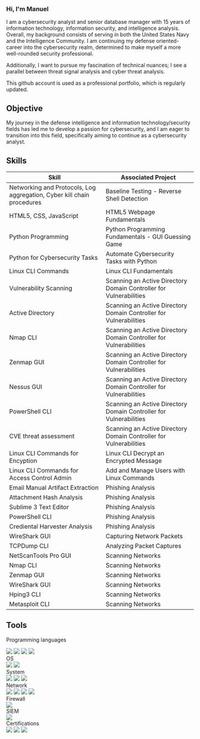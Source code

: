 ### Hi, I'm Manuel
I am a cybersecurity analyst and senior database manager with 15 years of information technology, information security, and intelligence analysis. Overall, my background consists of serving in both the United States Navy and the Intelligence Community. I am continuing my defense oriented-career into the cybersecurity realm, determined to make myself a more well-rounded security professional. 

Additionally, I want to pursue my fascination of technical nuances; I see a parallel between threat signal analysis and cyber threat analysis.

This github account is used as a professional portfolio, which is regularly updated.

## Objective
My journey in the defense intelligence and information technology/security fields has led me to develop a passion for cybersecurity, and I am eager to transition into this field, specifically aiming to continue as a cybersecurity analyst.

## Skills
| Skill                                                                | Associated Project                                                        |
|----------------------------------------------------------------------|---------------------------------------------------------------------------|
|Networking and Protocols, Log aggregation, Cyber kill chain procedures                                 |Baseline Testing - Reverse Shell Detection|  
|HTML5, CSS, JavaScript                               |HTML5 Webpage Fundamentals                                                                  |
|Python Programming                                   |Python Programming Fundamentals - GUI Guessing Game                                         |
|Python for Cybersecurity Tasks                       |Automate Cybersecurity Tasks with Python                                                    |
|Linux CLI Commands                                   |Linux CLI Fundamentals                                                                      |
|Vulnerability Scanning                               |Scanning an Active Directory Domain Controller for Vulnerabilities                          |
|Active Directory                                     |Scanning an Active Directory Domain Controller for Vulnerabilities                          |
|Nmap CLI                                             |Scanning an Active Directory Domain Controller for Vulnerabilities                          |
|Zenmap GUI                                           |Scanning an Active Directory Domain Controller for Vulnerabilities                          |
|Nessus GUI                                           |Scanning an Active Directory Domain Controller for Vulnerabilities                          |               
|PowerShell CLI                                       |Scanning an Active Directory Domain Controller for Vulnerabilities                          |
|CVE threat assessment                                |Scanning an Active Directory Domain Controller for Vulnerabilities                          |
|Linux CLI Commands for Encyption                     |Linux CLI Decrypt an Encrypted Message                                                      |
|Linux CLI Commands for Access Control Admin          |Add and Manage Users with Linux Commands                                                    |
|Email Manual Artifact Extraction                     |Phishing Analysis                                                                           |
|Attachment Hash Analysis                             |Phishing Analysis                                                                           |
|Sublime 3 Text Editor                                |Phishing Analysis                                                                           |
|PowerShell CLI                                       |Phishing Analysis                                                                           |
|Crediental Harvester Analysis                        |Phishing Analysis                                                                           |
|WireShark GUI                                        |Capturing Network Packets                                                                   |
|TCPDump CLI                                          |Analyzing Packet Captures                                                                   |
|NetScanTools Pro GUI                                 |Scanning Networks                                                                           |
|Nmap CLI                                             |Scanning Networks                                                                           |
|Zenmap GUI                                           |Scanning Networks                                                                           |
|WireShark GUI                                        |Scanning Networks                                                                           |
|Hping3 CLI                                           |Scanning Networks                                                                           |
|Metasploit CLI                                       |Scanning Networks                                                                           |



## Tools
Programming languages
<div>
<img src="https://img.shields.io/badge/-HTML5-E34F26?style=for-the-badge&logo=HTML5&logoColor=white" />
<img src="https://img.shields.io/badge/-CSS3-1572B6?style=for-the-badge&logo=CSS3&logoColor=white" />
<img src="https://img.shields.io/badge/-JavaScript-F7DF1E?style=for-the-badge&logo=JavaScript&logoColor=black" />
<img src="https://img.shields.io/badge/-Python-3776AB?style=for-the-badge&logo=Python&logoColor=white" />
</div>
OS
<div>
<img src="https://img.shields.io/badge/-Windows-0078D6?&style=for-the-badge&logo=Windows&logoColor=lightblue" />
<img src="https://img.shields.io/badge/-Linux-FCC624?&style=for-the-badge&logo=Linux&logoColor=black" />
</div>
System
<div>
<img src="https://img.shields.io/badge/-Active%20Directory-0052CC?style=for-the-badge&logo=Active%20Directory&logoColor=white" />
<img src="https://img.shields.io/badge/-PowerShell-5391FE?&style=for-the-badge&logo=PowerShell&logoColor=white" />
<img src="https://img.shields.io/badge/-Linux%20CLI-FCC624?&style=for-the-badge&logo=Linux&logoColor=black" />
</div>
Network
<div>
<img src="https://img.shields.io/badge/-Nessus-339933?style=for-the-badge&logo=Nessus&logoColor=white" />
<img src="https://img.shields.io/badge/-Wireshark-1679A7?&style=for-the-badge&logo=Wireshark&logoColor=white" />
<img src="https://img.shields.io/badge/-Nmap-000000?&style=for-the-badge&logo=Nmap&logoColor=white" />
<img src="https://img.shields.io/badge/-Zenmap-000000?&style=for-the-badge&logo=Zenmap&logoColor=white" />
</div>
Firewall
<div>
<img src="https://img.shields.io/badge/-pfSense-00A4EF?&style=for-the-badge&logo=pfSense&logoColor=white" />
</div>
SIEM
<div>
<img src="https://img.shields.io/badge/-Splunk-FF0000?&style=for-the-badge&logo=Splunk&logoColor=white" />
</div>
Certifications
<div>
<img src="https://img.shields.io/badge/-Security%2B-FF0000?&style=for-the-badge&logo=CompTIA&logoColor=white" />
<img src="https://img.shields.io/badge/-CEH-006400?&style=for-the-badge&logo=EC&logoColor=white" />
<img src="https://img.shields.io/badge/-Google%20Cybersecurity%20Professional%20Certificate-FFAE42?&style=for-the-badge&logo=Google&logoColor=white" />
</div>
<!--
**DominCyber/DominCyber** is a ✨ _special_ ✨ repository because its `README.md` (this file) appears on your GitHub profile.


